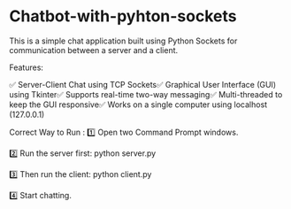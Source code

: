 # Chatbot-with-pyhton-sockets

This is a simple chat application built using Python Sockets for communication between a server and a client.

Features:

✅ Server-Client Chat using TCP Sockets✅ Graphical User Interface (GUI) using Tkinter✅ Supports real-time two-way messaging✅ Multi-threaded to keep the GUI responsive✅ Works on a single computer using localhost (127.0.0.1)

Correct Way to Run :
1️⃣ Open two Command Prompt windows.

2️⃣ Run the server first:
    python server.py
    
3️⃣ Then run the client:
    python client.py
    
4️⃣ Start chatting.
